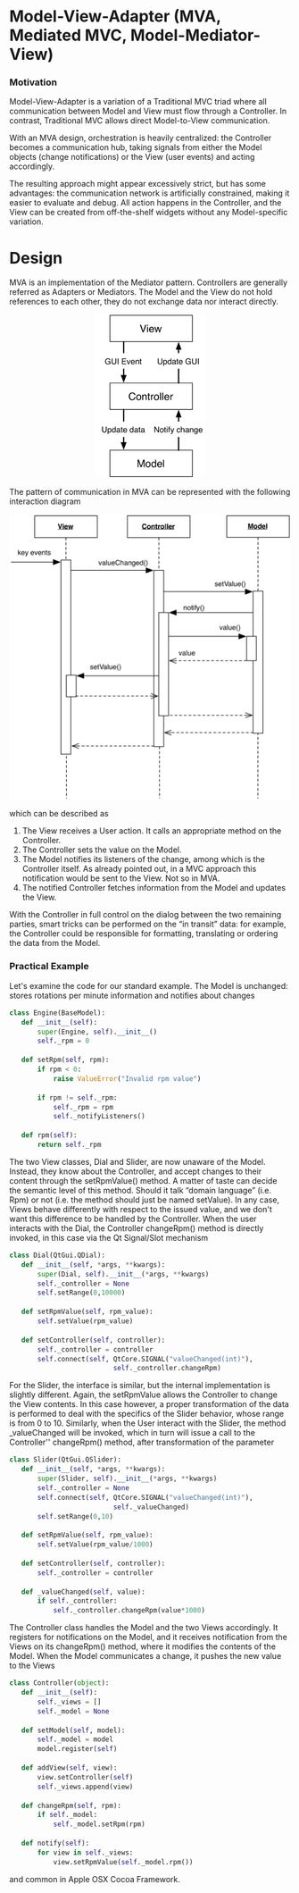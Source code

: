 # Model-View-Adapter (MVA, Mediated MVC, Model-Mediator-View)

### Motivation

Model-View-Adapter is a variation of a Traditional MVC triad where
all communication between Model and View must flow through a Controller. 
In contrast, Traditional MVC allows direct Model-to-View communication. 

With an MVA design, orchestration is heavily centralized: the Controller 
becomes a communication hub, taking signals from either the Model objects 
(change notifications) or the View (user events) and acting accordingly.

The resulting approach might appear excessively strict, but has some
advantages: the communication network is artificially constrained, making it
easier to evaluate and debug. All action happens in the Controller, and the 
View can be created from off-the-shelf widgets without any Model-specific
variation.

# Design

MVA is an implementation of the Mediator pattern. Controllers are 
generally referred as Adapters or Mediators. The Model and the View 
do not hold references to each other, they do not exchange data nor 
interact directly. 

<p align="center">
    <img src="images/model_view_adapter/ModelViewAdapter.png" width="200">
</p>

The pattern of communication in MVA can be represented with the following
interaction diagram

<p align="center">
    <img src="images/model_view_adapter/MVA_Communication.png" />
</p>

which can be described as

1. The View receives a User action. It calls an appropriate method on the Controller.
2. The Controller sets the value on the Model.
3. The Model notifies its listeners of the change, among which is the Controller itself. As already pointed out, in a MVC approach this notification would be sent to the View. Not so in MVA.
4. The notified Controller fetches information from the Model and updates the View.

With the Controller in full control on the dialog between the two remaining
parties, smart tricks can be performed on the “in transit” data: for example,
the Controller could be responsible for formatting, translating or ordering
the data from the Model.  

### Practical Example

Let's examine the code for our standard example. The
Model is unchanged: stores rotations per minute information and notifies about
changes 

```python
class Engine(BaseModel):
   def __init__(self):
       super(Engine, self).__init__()
       self._rpm = 0

   def setRpm(self, rpm):
       if rpm < 0:
           raise ValueError("Invalid rpm value")

       if rpm != self._rpm:
           self._rpm = rpm
           self._notifyListeners()

   def rpm(self):
       return self._rpm
```

The two View classes, Dial and Slider, are now unaware of the Model. Instead,
they know about the Controller, and accept changes to their content through the
setRpmValue() method.  A matter of taste can decide the semantic level of this
method. Should it talk “domain language” (i.e. Rpm) or not (i.e. the method
should just be named setValue). In any case, Views behave differently with
respect to the issued value, and we don't want this difference to be handled by
the Controller.  When the user interacts with the Dial, the Controller
changeRpm() method is directly invoked, in this case via the Qt Signal/Slot
mechanism 

```python
class Dial(QtGui.QDial):
   def __init__(self, *args, **kwargs):
       super(Dial, self).__init__(*args, **kwargs)
       self._controller = None
       self.setRange(0,10000)

   def setRpmValue(self, rpm_value):
       self.setValue(rpm_value)

   def setController(self, controller):
       self._controller = controller
       self.connect(self, QtCore.SIGNAL("valueChanged(int)"),
                          self._controller.changeRpm)
```

For the Slider, the interface is similar, but the internal implementation is
slightly different. Again, the setRpmValue allows the Controller to change the
View contents. In this case however, a proper transformation of the data is
performed to deal with the specifics of the Slider behavior, whose range is
from 0 to 10.  Similarly, when the User interact with the Slider, the method
_valueChanged will be invoked, which in turn will issue a call to the
Controller'' changeRpm() method, after transformation of the parameter

```python
class Slider(QtGui.QSlider):
   def __init__(self, *args, **kwargs):
       super(Slider, self).__init__(*args, **kwargs)
       self._controller = None
       self.connect(self, QtCore.SIGNAL("valueChanged(int)"),
                          self._valueChanged)
       self.setRange(0,10)

   def setRpmValue(self, rpm_value):
       self.setValue(rpm_value/1000)

   def setController(self, controller):
       self._controller = controller

   def _valueChanged(self, value):
       if self._controller:
           self._controller.changeRpm(value*1000)
```

The Controller class handles the Model and the two Views accordingly. It
registers for notifications on the Model, and it receives notification from the
Views on its changeRpm() method, where it modifies the contents of the Model.
When the Model communicates a change, it pushes the new value to the Views

```python
class Controller(object):
   def __init__(self):
       self._views = []
       self._model = None

   def setModel(self, model):
       self._model = model
       model.register(self)

   def addView(self, view):
       view.setController(self)
       self._views.append(view)

   def changeRpm(self, rpm):
       if self._model:
           self._model.setRpm(rpm)

   def notify(self):
       for view in self._views:
           view.setRpmValue(self._model.rpm())
```

and common in Apple OSX
Cocoa Framework. 

